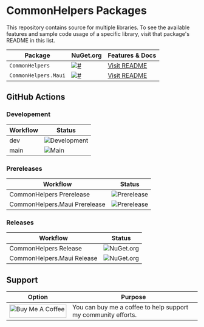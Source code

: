 # CommonHelpers Packages

This repository contains source for multiple libraries. To see the available features and sample code usage of a specific library, visit that package's README in this list.

| Package | NuGet.org | Features & Docs |
|---------|-----------|-----------------|
| `CommonHelpers` | [![#](https://img.shields.io/nuget/v/CommonHelpers.svg)](https://www.nuget.org/packages/CommonHelpers/) | [Visit README](https://github.com/LanceMcCarthy/CommonHelpers/tree/main/src/CommonHelpers) |
| `CommonHelpers.Maui` | [![#](https://img.shields.io/nuget/v/CommonHelpers.Maui.svg)](https://www.nuget.org/packages/CommonHelpers.Maui/) | [Visit README](https://github.com/LanceMcCarthy/CommonHelpers/tree/main/src/CommonHelpers.Maui) |

## GitHub Actions

### Developement

| Workflow     | Status                                   |
|--------------|------------------------------------------|
| dev        | ![Development](https://github.com/LanceMcCarthy/CommonHelpers/workflows/Development/badge.svg) |
| main       | ![Main](https://github.com/LanceMcCarthy/CommonHelpers/workflows/Main/badge.svg) |

### Prereleases
| Workflow     | Status                                   |
|--------------|------------------------------------------|
| CommonHelpers Prerelease | ![Prerelease](https://github.com/LanceMcCarthy/CommonHelpers/workflows/CommonHelpers%20Prerelease/badge.svg) |
| CommonHelpers.Maui Prerelease | ![Prerelease](https://github.com/LanceMcCarthy/CommonHelpers/workflows/CommonHelpers.Maui%20Prerelease/badge.svg) |

### Releases
| Workflow     | Status                                   |
|--------------|------------------------------------------|
| CommonHelpers Release | ![NuGet.org](https://github.com/LanceMcCarthy/CommonHelpers/workflows/CommonHelpers%20Release/badge.svg) |
| CommonHelpers.Maui Release | ![NuGet.org](https://github.com/LanceMcCarthy/CommonHelpers/workflows/CommonHelpers.Maui%20Release/badge.svg) |


## Support

| Option | Purpose |
|--------|---------|
| <a href="https://www.buymeacoffee.com/dvluper" target="_blank"><img src="https://cdn.buymeacoffee.com/buttons/default-orange.png" alt="Buy Me A Coffee" height="35" width="150"></a> | You can buy me a coffee to help support my community efforts. |